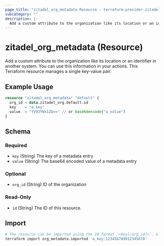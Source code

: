 ```yaml
---
page_title: "zitadel_org_metadata Resource - terraform-provider-zitadel"
subcategory: ""
description: |-
  Add a custom attribute to the organization like its location or an identifier in another system. You can use this information in your actions. This Terraform resource manages a single key-value pair.
---
```


# zitadel_org_metadata (Resource)

Add a custom attribute to the organization like its location or an identifier in another system. You can use this information in your actions. This Terraform resource manages a single key-value pair.

## Example Usage

```terraform
resource "zitadel_org_metadata" "default" {
  org_id = data.zitadel_org.default.id
  key    = "a_key"
  value  = "YV92YWx1ZQ==" // or base64encode("a_value")
}
```

<!-- schema generated by tfplugindocs -->
## Schema

### Required

- `key` (String) The key of a metadata entry
- `value` (String) The base64 encoded value of a metadata entry

### Optional

- `org_id` (String) ID of the organization

### Read-Only

- `id` (String) The ID of this resource.

## Import

```bash
# The resource can be imported using the ID format `<key[:org_id]>`, e.g.
terraform import org_metadata.imported 'a_key:123456789012345678'
```
